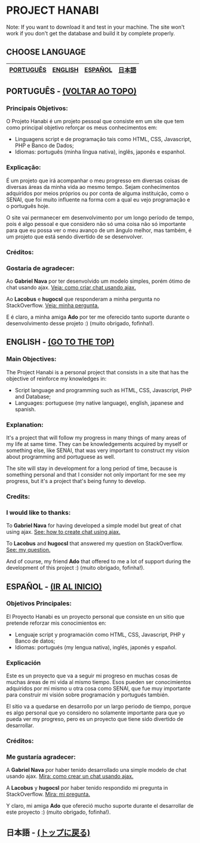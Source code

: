 # PROJECT HANABI

Note: If you want to download it and test in your machine. The site won't work if you don't get the database and build it by complete properly.

## CHOOSE LANGUAGE
| [PORTUGUÊS](#PORTUGUÊS---VOLTAR-AO-TOPO) | [ENGLISH](#ENGLISH---GO-TO-THE-TOP) | [ESPAÑOL](#ESPAÑOL---IR-AL-INICIO) | [日本語](#日本語---トップに戻る) |
|---|---|---|---|

## PORTUGUÊS - [(VOLTAR AO TOPO)](#PROJECT-HANABI)

### Principais Objetivos:

O Projeto Hanabi é um projeto pessoal que consiste em um site que tem como principal objetivo reforçar os meus conhecimentos em:

- Linguagens script e de programação tais como HTML, CSS, Javascript, PHP e Banco de Dados;
- Idiomas: português (minha língua nativa), inglês, japonês e espanhol.

### Explicação:

É um projeto que irá acompanhar o meu progresso em diversas coisas de diversas áreas da minha vida ao mesmo tempo. Sejam conhecimentos adquiridos por meios próprios ou por conta de alguma instituição, como o SENAI, que foi muito influente na forma com a qual eu vejo programação e o português hoje.

O site vai permanecer em desenvolvimento por um longo período de tempo, pois é algo pessoal e que considero não só uma coisa não só importante para que eu possa ver o meu avanço de um ângulo melhor, mas também, é um projeto que está sendo divertido de se desenvolver.

### Créditos:

### Gostaria de agradecer:

Ao **Gabriel Nava** por ter desenvolvido um modelo simples, porém ótimo de chat usando ajax. 
[Veja: como criar chat usando ajax.](https://code.tutsplus.com/tutorials/how-to-create-a-simple-web-based-chat-application--net-5931)

Ao **Lacobus** e **hugocsl** que responderam a minha pergunta no StackOverflow.
[Veja: minha pergunta.](https://pt.stackoverflow.com/questions/459170/como-não-permitir-o-usuário-de-criar-html-usando-input-text)

E é claro, a minha amiga **Ado** por ter me oferecido tanto suporte durante o desenvolvimento desse projeto :) (muito obrigado, fofinha!).

## ENGLISH - [(GO TO THE TOP)](#PROJECT-HANABI)

### Main Objectives:

The Project Hanabi is a personal project that consists in a site that has the objective of reinforce my knowledges in:

- Script language and programming such as HTML, CSS, Javascript, PHP and Database;
- Languages: portuguese (my native language), english, japanese and spanish.

### Explanation:

It's a project that will follow my progress in many things of many areas of my life at same time. They can be knowledgements acquired by myself or something else, like SENAI, that was very important to construct my vision about programming and portuguese as well.

The site will stay in development for a long period of time, because is something personal and that I consider not only important for me see my progress, but it's a project that's being funny to develop.

### Credits:

### I would like to thanks:

To **Gabriel Nava** for having developed a simple model but great of chat using ajax. 
[See: how to create chat using ajax.](https://code.tutsplus.com/tutorials/how-to-create-a-simple-web-based-chat-application--net-5931)

To **Lacobus** and **hugocsl** that answered my question on StackOverflow.
[See: my question.](https://pt.stackoverflow.com/questions/459170/como-não-permitir-o-usuário-de-criar-html-usando-input-text)

And of course, my friend **Ado** that offered to me a lot of support during the development of this project :) (muito obrigado, fofinha!).

## ESPAÑOL - [(IR AL INICIO)](#PROJECT-HANABI)

### Objetivos Principales:

El Proyecto Hanabi es un proyecto personal que consiste en un sitio que pretende reforzar mis conocimientos en:

- Lenguaje script y programación como HTML, CSS, Javascript, PHP y Banco de datos;
- Idiomas: portugués (my lengua nativa), inglés, japonés y español.

### Explicación

Este es un proyecto que va a seguir mi progreso en muchas cosas de muchas áreas de mi vida al mismo tiempo. Esos pueden ser conocimientos adquiridos por mí mismo u otra cosa como SENAI, que fue muy importante para construir mi visión sobre programación y portugués también.

El sitio va a quedarse en desarrollo por un largo periodo de tiempo, porque es algo personal que yo considero no solamente importante para que yo pueda ver my progreso, pero es un proyecto que tiene sido divertido de desarrollar.

### Créditos:

### Me gustaría agradecer:

A **Gabriel Nava** por haber tenido desarrollado una simple modelo de chat usando ajax.
[Mira: como crear un chat usando ajax.](https://code.tutsplus.com/tutorials/how-to-create-a-simple-web-based-chat-application--net-5931)

A **Lacobus** y **hugocsl** por haber tenido respondido mi pregunta in StackOverflow.
[Mira: mi pregunta.](https://pt.stackoverflow.com/questions/459170/como-não-permitir-o-usuário-de-criar-html-usando-input-text)

Y claro, mi amiga **Ado** que ofereció mucho suporte durante el desarrollar de este proyecto :) (muito obrigado, fofinha!).

## 日本語 - [(トップに戻る)](#PROJECT-HANABI)
